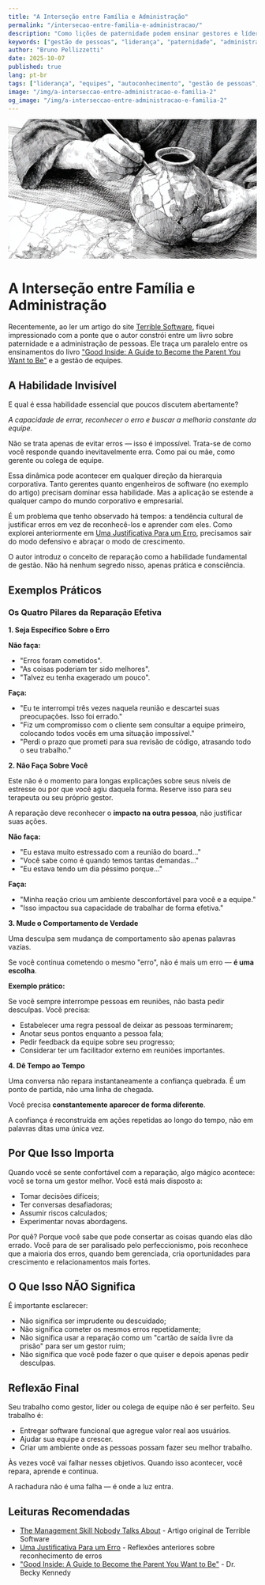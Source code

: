 ```yaml
---
title: "A Interseção entre Família e Administração"
permalink: "/intersecao-entre-familia-e-administracao/"
description: "Como lições de paternidade podem ensinar gestores e líderes a lidar melhor com erros, fortalecer equipes e promover crescimento humano e profissional dentro das empresas."
keywords: ["gestão de pessoas", "liderança", "paternidade", "administração", "reparação", "erro e aprendizado", "cultura organizacional", "inteligência emocional", "Terrible Software", "Good Inside"]
author: "Bruno Pellizzetti"
date: 2025-10-07
published: true
lang: pt-br
tags: ["liderança", "equipes", "autoconhecimento", "gestão de pessoas", "comunicação", "crescimento pessoal", "erro e reparação"]
image: "/img/a-interseccao-entre-administracao-e-familia-2"
og_image: "/img/a-interseccao-entre-administracao-e-familia-2"
---
```


![Robô dando aula de probabilistica](/img/a-interseccao-entre-administracao-e-familia-2.png)

# A Interseção entre Família e Administração

Recentemente, ao ler um artigo do site [Terrible Software](https://terriblesoftware.org/2025/08/22/the-management-skill-nobody-talks-about/), fiquei impressionado com a ponte que o autor constrói entre um livro sobre paternidade e a administração de pessoas. Ele traça um paralelo entre os ensinamentos do livro ["Good Inside: A Guide to Become the Parent You Want to Be"](https://www.goodinside.com/book/) e a gestão de equipes.

## A Habilidade Invisível

E qual é essa habilidade essencial que poucos discutem abertamente?

*A capacidade de errar, reconhecer o erro e buscar a melhoria constante da equipe.*

Não se trata apenas de evitar erros — isso é impossível. Trata-se de como você responde quando inevitavelmente erra. Como pai ou mãe, como gerente ou colega de equipe.

Essa dinâmica pode acontecer em qualquer direção da hierarquia corporativa. Tanto gerentes quanto engenheiros de software (no exemplo do artigo) precisam dominar essa habilidade. Mas a aplicação se estende a qualquer campo do mundo corporativo e empresarial.

É um problema que tenho observado há tempos: a tendência cultural de justificar erros em vez de reconhecê-los e aprender com eles. Como explorei anteriormente em [Uma Justificativa Para um Erro](https://www.brunopellizzetti.com.br/aprendizados/2024/11/13/uma-justificativa-para-um-erro.html), precisamos sair do modo defensivo e abraçar o modo de crescimento.

O autor introduz o conceito de reparação como a habilidade fundamental de gestão. Não há nenhum segredo nisso, apenas prática e consciência.

## Exemplos Práticos

### Os Quatro Pilares da Reparação Efetiva

**1. Seja Específico Sobre o Erro**

**Não faça:**
- "Erros foram cometidos".
- "As coisas poderiam ter sido melhores".
- "Talvez eu tenha exagerado um pouco".

**Faça:**
- "Eu te interrompi três vezes naquela reunião e descartei suas preocupações. Isso foi errado."
- "Fiz um compromisso com o cliente sem consultar a equipe primeiro, colocando todos vocês em uma situação impossível."
- "Perdi o prazo que prometi para sua revisão de código, atrasando todo o seu trabalho."


**2. Não Faça Sobre Você**

Este não é o momento para longas explicações sobre seus níveis de estresse ou por que você agiu daquela forma. Reserve isso para seu terapeuta ou seu próprio gestor.

A reparação deve reconhecer o **impacto na outra pessoa**, não justificar suas ações.

**Não faça:**
- "Eu estava muito estressado com a reunião do board..."
- "Você sabe como é quando temos tantas demandas..."
- "Eu estava tendo um dia péssimo porque..."

**Faça:**
- "Minha reação criou um ambiente desconfortável para você e a equipe."
- "Isso impactou sua capacidade de trabalhar de forma efetiva."

**3. Mude o Comportamento de Verdade**

Uma desculpa sem mudança de comportamento são apenas palavras vazias.

Se você continua cometendo o mesmo "erro", não é mais um erro — **é uma escolha**.

**Exemplo prático:**

Se você sempre interrompe pessoas em reuniões, não basta pedir desculpas. Você precisa:

- Estabelecer uma regra pessoal de deixar as pessoas terminarem;
- Anotar seus pontos enquanto a pessoa fala;
- Pedir feedback da equipe sobre seu progresso;
- Considerar ter um facilitador externo em reuniões importantes.

**4. Dê Tempo ao Tempo**

Uma conversa não repara instantaneamente a confiança quebrada. É um ponto de partida, não uma linha de chegada.

Você precisa **constantemente aparecer de forma diferente**.

A confiança é reconstruída em ações repetidas ao longo do tempo, não em palavras ditas uma única vez.

## Por Que Isso Importa

Quando você se sente confortável com a reparação, algo mágico acontece: você se torna um gestor melhor. Você está mais disposto a:

- Tomar decisões difíceis;
- Ter conversas desafiadoras;
- Assumir riscos calculados;
- Experimentar novas abordagens.

Por quê? Porque você sabe que pode consertar as coisas quando elas dão errado. Você para de ser paralisado pelo perfeccionismo, pois reconhece que a maioria dos erros, quando bem gerenciada, cria oportunidades para crescimento e relacionamentos mais fortes.

## O Que Isso NÃO Significa

É importante esclarecer:

- Não significa ser imprudente ou descuidado;
- Não significa cometer os mesmos erros repetidamente;
- Não significa usar a reparação como um "cartão de saída livre da prisão" para ser um gestor ruim;
- Não significa que você pode fazer o que quiser e depois apenas pedir desculpas.

## Reflexão Final

Seu trabalho como gestor, líder ou colega de equipe não é ser perfeito. Seu trabalho é:

- Entregar software funcional que agregue valor real aos usuários.
- Ajudar sua equipe a crescer.
- Criar um ambiente onde as pessoas possam fazer seu melhor trabalho.

Às vezes você vai falhar nesses objetivos. Quando isso acontecer, você repara, aprende e continua.

A rachadura não é uma falha — é onde a luz entra.

## Leituras Recomendadas

- [The Management Skill Nobody Talks About](https://terriblesoftware.org/2025/08/22/the-management-skill-nobody-talks-about/) - Artigo original de Terrible Software
- [Uma Justificativa Para um Erro](https://www.brunopellizzetti.com.br/aprendizados/2024/11/13/uma-justificativa-para-um-erro.html) - Reflexões anteriores sobre reconhecimento de erros
- ["Good Inside: A Guide to Become the Parent You Want to Be"](https://www.goodinside.com/book/) - Dr. Becky Kennedy


